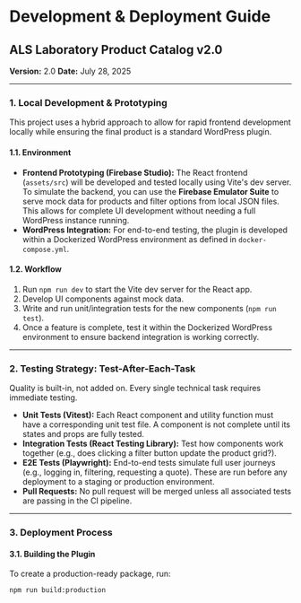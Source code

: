 # Development & Deployment Guide
## ALS Laboratory Product Catalog v2.0

**Version:** 2.0
**Date:** July 28, 2025

---

### 1. Local Development & Prototyping

This project uses a hybrid approach to allow for rapid frontend development locally while ensuring the final product is a standard WordPress plugin.

#### 1.1. Environment
* **Frontend Prototyping (Firebase Studio):** The React frontend (`assets/src`) will be developed and tested locally using Vite's dev server. To simulate the backend, you can use the **Firebase Emulator Suite** to serve mock data for products and filter options from local JSON files. This allows for complete UI development without needing a full WordPress instance running.
* **WordPress Integration:** For end-to-end testing, the plugin is developed within a Dockerized WordPress environment as defined in `docker-compose.yml`.

#### 1.2. Workflow
1.  Run `npm run dev` to start the Vite dev server for the React app.
2.  Develop UI components against mock data.
3.  Write and run unit/integration tests for the new components (`npm run test`).
4.  Once a feature is complete, test it within the Dockerized WordPress environment to ensure backend integration is working correctly.

---

### 2. Testing Strategy: Test-After-Each-Task

Quality is built-in, not added on. Every single technical task requires immediate testing.

* **Unit Tests (Vitest):** Each React component and utility function must have a corresponding unit test file. A component is not complete until its states and props are fully tested.
* **Integration Tests (React Testing Library):** Test how components work together (e.g., does clicking a filter button update the product grid?).
* **E2E Tests (Playwright):** End-to-end tests simulate full user journeys (e.g., logging in, filtering, requesting a quote). These are run before any deployment to a staging or production environment.
* **Pull Requests:** No pull request will be merged unless all associated tests are passing in the CI pipeline.

---

### 3. Deployment Process

#### 3.1. Building the Plugin
To create a production-ready package, run:
```bash
npm run build:production